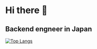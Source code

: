 # Hi there 👋
## Backend engneer in Japan

[![Top Langs](https://github-readme-stats.vercel.app/api/top-langs/?username={Fujiwara-kun}
)](https://github.com/anuraghazra/github-readme-stats)

<!--
**Fujiwara-kun/Fujiwara-kun** is a ✨ _special_ ✨ repository because its `README.md` (this file) appears on your GitHub profile.

Here are some ideas to get you started:

- 🔭 I’m currently working on ...
- 🌱 I’m currently learning ...
- 👯 I’m looking to collaborate on ...
- 🤔 I’m looking for help with ...
- 💬 Ask me about ...
- 📫 How to reach me: ...
- 😄 Pronouns: ...
- ⚡ Fun fact: ...
-->
